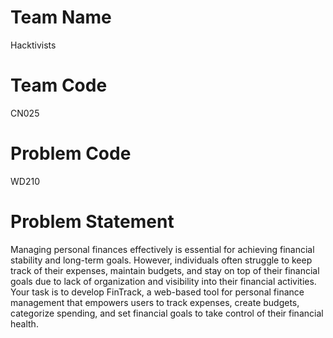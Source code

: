 
# Team Name
Hacktivists
# Team Code
CN025
# Problem Code
WD210
# Problem Statement
Managing personal finances effectively is essential for achieving financial stability and long-term goals. However, individuals often struggle to keep track of their expenses, maintain budgets, and stay on top of their financial goals due to lack of organization and visibility into their financial activities. Your task is to develop FinTrack, a web-based tool for personal finance management that empowers users to track expenses, create budgets, categorize spending, and set financial goals to take control of their financial health.


